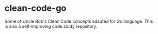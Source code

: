 # clean-code-go
Some of Uncle Bob's Clean Code concepts adapted for Go language. This is also a self-improving code study repository.
